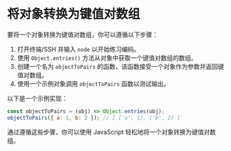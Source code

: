 # 将对象转换为键值对数组

要将一个对象转换为键值对数组，你可以遵循以下步骤：

1. 打开终端/SSH 并输入 `node` 以开始练习编码。
2. 使用 `Object.entries()` 方法从对象中获取一个键值对数组的数组。
3. 创建一个名为 `objectToPairs` 的函数，该函数接受一个对象作为参数并返回键值对数组。
4. 使用一个示例对象调用 `objectToPairs` 函数以测试输出。

以下是一个示例实现：

```js
const objectToPairs = (obj) => Object.entries(obj);
objectToPairs({ a: 1, b: 2 }); // [ ['a', 1], ['b', 2] ]
```

通过遵循这些步骤，你可以使用 JavaScript 轻松地将一个对象转换为键值对数组。

